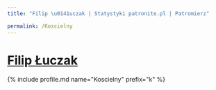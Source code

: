 ```yaml
---
title: "Filip \u0141uczak | Statystyki patronite.pl | Patromierz"

permalink: /Koscielny
---
```


# [Filip Łuczak](https://patronite.pl/Koscielny)

{% include profile.md name="Koscielny" prefix="k" %}

